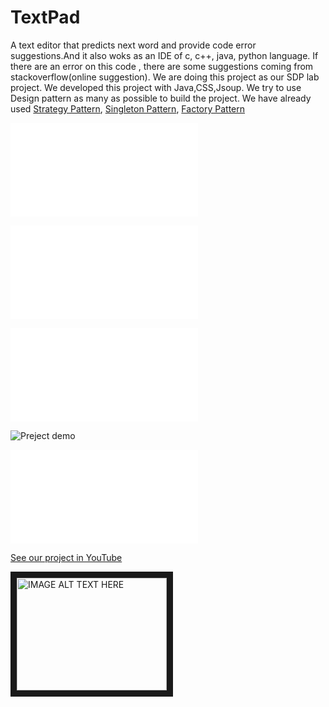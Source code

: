 # TextPad
A text editor that predicts next word and provide code error suggestions.And it also woks as an IDE of c, c++, java, python language. If there are an error on this code , there are some suggestions coming from stackoverflow(online suggestion).
We are doing this project as our SDP lab project. We developed this project with Java,CSS,Jsoup.  We try to use Design pattern as many as possible to build the project. We have already used [Strategy Pattern](https://en.wikipedia.org/wiki/Strategy_pattern), [Singleton Pattern](https://en.wikipedia.org/wiki/Singleton_pattern), [Factory Pattern](https://en.wikipedia.org/wiki/Factory_method_pattern) 

![view Factory Method Pattern UML used here](./TextPadDoc/PatternUML/factoryMethod.pdf)

![view Singleton Pattern UML used here](./TextPadDoc/PatternUML/singletonCLang.pdf)

![view Strategy Pattern UML used here](./TextPadDoc/PatternUML/strategyPattern.pdf)

![Preject demo](./textpad.png "Project Demo")

![Full Project UML diagram](./TextPadDoc/PatternUML/UML.pdf)

[See our project in YouTube](https://www.youtube.com/watch?v=8j7uJQBJ8IQ&t=43s)

<a href="http://www.youtube.com/watch?feature=player_embedded&v=8j7uJQBJ8IQ
" target="_blank"><img src="http://img.youtube.com/vi/8j7uJQBJ8IQ/0.jpg" 
alt="IMAGE ALT TEXT HERE" width="240" height="180" border="10" /></a>
